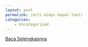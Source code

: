 ```yaml
---
layout: post
permalink: /arti-mimpi-kapal-laut/
categories:
    - Uncategorized
---
```


[Baca Selengkapnya](/10)